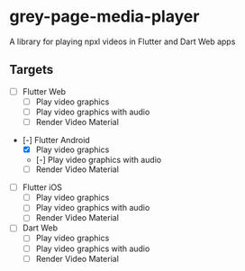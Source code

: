 # grey-page-media-player

A library for playing npxl videos in Flutter and Dart Web apps

## Targets

- [ ] Flutter Web
  - [ ] Play video graphics
  - [ ] Play video graphics with audio
  - [ ] Render Video Material
- [-] Flutter Android
  - [x] Play video graphics
  - [-] Play video graphics with audio
  - [ ] Render Video Material
- [ ] Flutter iOS
  - [ ] Play video graphics
  - [ ] Play video graphics with audio
  - [ ] Render Video Material
- [ ] Dart Web
  - [ ] Play video graphics
  - [ ] Play video graphics with audio
  - [ ] Render Video Material
